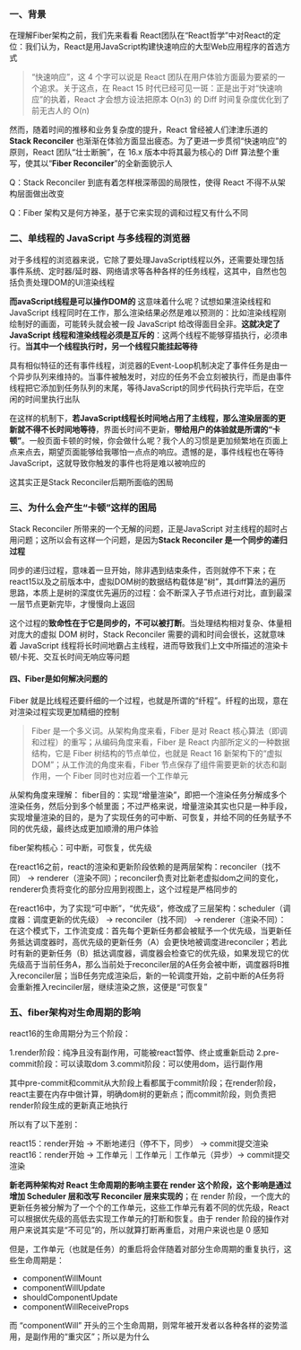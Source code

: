 ### 一、背景

在理解Fiber架构之前，我们先来看看 React团队在“React哲学”中对React的定位：我们认为，React是用JavaScript构建快速响应的大型Web应用程序的首选方式

> “快速响应”，这 4 个字可以说是 React 团队在用户体验方面最为要紧的一个追求。关于这点，在 React 15 时代已经可见一斑：正是出于对“快速响应”的执着，React 才会想方设法把原本 O(n3) 的 Diff 时间复杂度优化到了前无古人的 O(n)

然而，随着时间的推移和业务复杂度的提升，React 曾经被人们津津乐道的 **Stack Reconciler** 也渐渐在体验方面显出疲态。为了更进一步贯彻“快速响应”的原则，React 团队“壮士断腕”，在 16.x 版本中将其最为核心的 Diff 算法整个重写，使其以“**Fiber Reconciler**”的全新面貌示人

Q：Stack Reconciler 到底有着怎样根深蒂固的局限性，使得 React 不得不从架构层面做出改变

Q：Fiber 架构又是何方神圣，基于它来实现的调和过程又有什么不同

### 二、单线程的 JavaScript 与多线程的浏览器
对于多线程的浏览器来说，它除了要处理JavaScript线程以外，还需要处理包括事件系统、定时器/延时器、网络请求等各种各样的任务线程，这其中，自然也包括负责处理DOM的UI渲染线程

**而avaScript线程是可以操作DOM的**
这意味着什么呢？试想如果渲染线程和 JavaScript 线程同时在工作，那么渲染结果必然是难以预测的：比如渲染线程刚绘制好的画面，可能转头就会被一段 JavaScript 给改得面目全非。**这就决定了JavaScript 线程和渲染线程必须是互斥的**：这两个线程不能够穿插执行，必须串行。**当其中一个线程执行时，另一个线程只能挂起等待**

具有相似特征的还有事件线程，浏览器的Event-Loop机制决定了事件任务是由一个异步队列来维持的。当事件被触发时，对应的任务不会立刻被执行，而是由事件线程把它添加到任务队列的末尾，等待JavaScript的同步代码执行完毕后，在空闲的时间里执行出队

在这样的机制下，**若JavaScript线程长时间地占用了主线程，那么渲染层面的更新就不得不长时间地等待**，界面长时间不更新，**带给用户的体验就是所谓的“卡顿”**。一般页面卡顿的时候，你会做什么呢？我个人的习惯是更加频繁地在页面上点来点去，期望页面能够给我哪怕一点点的响应。遗憾的是，事件线程也在等待JavaScript，这就导致你触发的事件也将是难以被响应的

这其实正是Stack Reconciler后期所面临的困局

### 三、为什么会产生“卡顿”这样的困局

Stack Reconciler 所带来的一个无解的问题，正是JavaScript 对主线程的超时占用问题；这所以会有这样一个问题，是因为**Stack Reconciler 是一个同步的递归过程**

同步的递归过程，意味着一旦开始，除非遇到结束条件，否则就停不下来；在react15以及之前版本中，虚拟DOM树的数据结构载体是“树”，其diff算法的遍历思路，本质上是树的深度优先遍历的过程：会不断深入子节点进行对比，直到最深一层节点更新完毕，才慢慢向上返回

这个过程的**致命性在于它是同步的，不可以被打断**。当处理结构相对复杂、体量相对庞大的虚拟 DOM 树时，Stack Reconciler 需要的调和时间会很长，这就意味着 JavaScript 线程将长时间地霸占主线程，进而导致我们上文中所描述的渲染卡顿/卡死、交互长时间无响应等问题

#### 四、Fiber是如何解决问题的

 Fiber 就是比线程还要纤细的一个过程，也就是所谓的“纤程”。纤程的出现，意在对渲染过程实现更加精细的控制
 
 > Fiber 是一个多义词。从架构角度来看，Fiber 是对 React 核心算法（即调和过程）的重写；从编码角度来看，Fiber 是 React 内部所定义的一种数据结构，它是 Fiber 树结构的节点单位，也就是 React 16 新架构下的“虚拟 DOM”；从工作流的角度来看，Fiber 节点保存了组件需要更新的状态和副作用，一个 Fiber 同时也对应着一个工作单元

从架构角度来理解：
fiber目的：实现“增量渲染”，即把一个渲染任务分解成多个渲染任务，然后分到多个帧里面；不过严格来说，增量渲染其实也只是一种手段，实现增量渲染的目的，是为了实现任务的可中断、可恢复，并给不同的任务赋予不同的优先级，最终达成更加顺滑的用户体验

fiber架构核心：可中断，可恢复，优先级

在react16之前，react的渲染和更新阶段依赖的是两层架构：reconciler（找不同） -> renderer（渲染不同）；reconciler负责对比新老虚拟dom之间的变化，renderer负责将变化的部分应用到视图上，这个过程是严格同步的

在react16中，为了实现“可中断”，“优先级”，修改成了三层架构：scheduler（调度器：调度更新的优先级） -> reconciler（找不同） -> renderer（渲染不同）：在这个模式下，工作流变成：首先每个更新任务都会被赋予一个优先级，当更新任务抵达调度器时，高优先级的更新任务（A）会更快地被调度进reconciler；若此时有新的更新任务（B）抵达调度器，调度器会检查它的优先级，如果发现它的优先级高于当前任务A，那么当前处于reconciler层的A任务会被中断，调度器将B推入reconciler层；当B任务完成渲染后，新的一轮调度开始，之前中断的A任务将会重新推入recinciler层，继续渲染之旅，这便是“可恢复”


### 五、fiber架构对生命周期的影响

react16的生命周期分为三个阶段：

1.render阶段：纯净且没有副作用，可能被react暂停、终止或重新启动
2.pre-commit阶段：可以读取dom
3.commit阶段：可以使用dom，运行副作用

其中pre-commit和commit从大阶段上看都属于commit阶段；在render阶段，react主要在内存中做计算，明确dom树的更新点；而commit阶段，则负责把render阶段生成的更新真正地执行

所以有了以下差别：

react15：render开始 -> 不断地递归（停不下，同步） -> commit提交渲染
react16：render开始 -> 工作单元｜工作单元｜工作单元（异步）-> commit提交渲染

**新老两种架构对 React 生命周期的影响主要在 render 这个阶段，这个影响是通过增加 Scheduler 层和改写 Reconciler 层来实现的**；在 render 阶段，一个庞大的更新任务被分解为了一个个的工作单元，这些工作单元有着不同的优先级，React 可以根据优先级的高低去实现工作单元的打断和恢复。由于 render 阶段的操作对用户来说其实是“不可见”的，所以就算打断再重启，对用户来说也是 0 感知

但是，工作单元（也就是任务）的重启将会伴随着对部分生命周期的重复执行，这些生命周期是：
- componentWillMount
- componentWillUpdate
- shouldComponentUpdate
- componentWillReceiveProps

而 “componentWill” 开头的三个生命周期，则常年被开发者以各种各样的姿势滥用，是副作用的“重灾区”；所以是为什么
